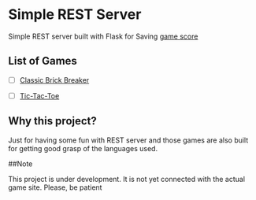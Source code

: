 Simple REST Server
=================
Simple REST server built with Flask for Saving [game score](http://wasi0013.github.io/)

List of Games
--------------
- [ ] [Classic Brick Breaker](http://wasi0013.github.io/Brick)
- [ ] [Tic-Tac-Toe](http://wasi0013.github.io/tic-tac-toe)


Why this project?
-----------------

Just for having some fun with REST server and those games are also built
for getting good grasp of the languages used.

##Note

This project is under development. It is not yet connected with the actual game site. Please, be patient